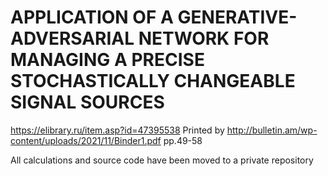 # APPLICATION OF A GENERATIVE-ADVERSARIAL NETWORK FOR MANAGING A PRECISE STOCHASTICALLY CHANGEABLE SIGNAL SOURCES 
https://elibrary.ru/item.asp?id=47395538
Printed by http://bulletin.am/wp-content/uploads/2021/11/Binder1.pdf   pp.49-58

All calculations and source code have been moved to a private repository 
